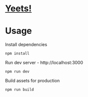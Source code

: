 # [Yeets!](https://yeets.de)


# Usage

Install dependencies

```
npm install
```

Run dev server - http://localhost:3000

```
npm run dev
```

Build assets for production

```
npm run build
```
